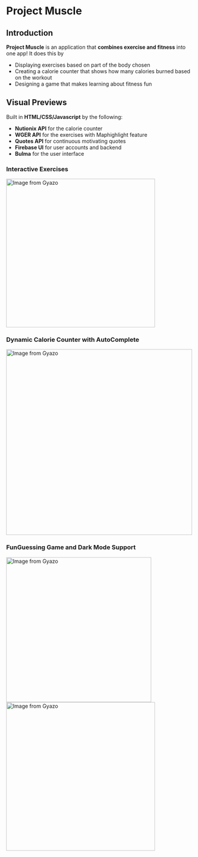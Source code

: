 # Project Muscle

## Introduction

**Project Muscle** is an application that **combines exercise and fitness** into one app! It does this by
- Displaying exercises based on part of the body chosen
- Creating a calorie counter that shows how many calories burned based on the workout
- Designing a game that makes learning about fitness fun

## Visual Previews

Built in **HTML/CSS/Javascript** by the following:
- **Nutionix API** for the calorie counter
- **WGER API** for the exercises with Maphighlight feature
- **Quotes API** for continuous motivating quotes
- **Firebase UI** for user accounts and backend
- **Bulma** for the user interface

### Interactive Exercises

<a href="https://gyazo.com/e192b94ef202c3566fff6764dc541e00"><img src="https://i.gyazo.com/e192b94ef202c3566fff6764dc541e00.gif" alt="Image from Gyazo" width="400"/></a>

### Dynamic Calorie Counter with AutoComplete

<a href="https://gyazo.com/8e0bb9200ef70630180b5190eb65f69a"><img src="https://i.gyazo.com/8e0bb9200ef70630180b5190eb65f69a.gif" alt="Image from Gyazo" width="500"/></a>

### FunGuessing Game and Dark Mode Support
 
<a href="https://gyazo.com/777aa41a5be9eeec12928fa46ec196aa"><img src="https://i.gyazo.com/777aa41a5be9eeec12928fa46ec196aa.gif" alt="Image from Gyazo" width="390"/></a>
<a href="https://gyazo.com/32bde504c33c6f5b173e37a5d0114dc3"><img src="https://i.gyazo.com/32bde504c33c6f5b173e37a5d0114dc3.gif" alt="Image from Gyazo" width="400"/></a>



